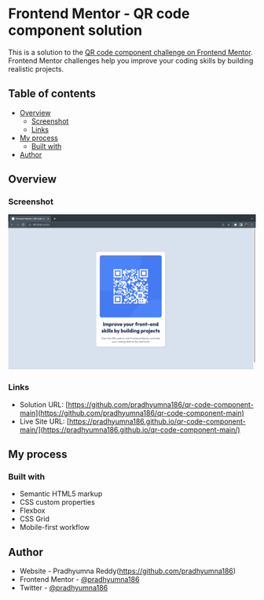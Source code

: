 # Frontend Mentor - QR code component solution

This is a solution to the [QR code component challenge on Frontend Mentor](https://www.frontendmentor.io/challenges/qr-code-component-iux_sIO_H). Frontend Mentor challenges help you improve your coding skills by building realistic projects. 

## Table of contents

- [Overview](#overview)
  - [Screenshot](#screenshot)
  - [Links](#links)
- [My process](#my-process)
  - [Built with](#built-with)
- [Author](#author)



## Overview

### Screenshot

![](/ss.png)


### Links

- Solution URL: [https://github.com/pradhyumna186/qr-code-component-main](https://github.com/pradhyumna186/qr-code-component-main)
- Live Site URL: [https://pradhyumna186.github.io/qr-code-component-main/](https://pradhyumna186.github.io/qr-code-component-main/)
## My process

### Built with

- Semantic HTML5 markup
- CSS custom properties
- Flexbox
- CSS Grid
- Mobile-first workflow


## Author

- Website - Pradhyumna Reddy(https://github.com/pradhyumna186)
- Frontend Mentor - [@pradhyumna186](https://www.frontendmentor.io/profile/pradhyumna186)
- Twitter - [@pradhyumna186](https://twitter.com/Pradhyumna186)


